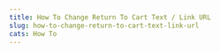 ```yaml
---
title: How To Change Return To Cart Text / Link URL
slug: how-to-change-return-to-cart-text-link-url
cats: How To
---
```



